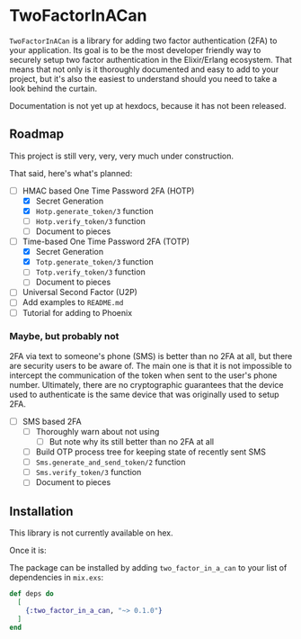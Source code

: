 # TwoFactorInACan

`TwoFactorInACan` is a library for adding two factor authentication (2FA) to
your application. Its goal is to be the most developer friendly way to securely
setup two factor authentication in the Elixir/Erlang ecosystem. That means that
not only is it thoroughly documented and easy to add to your project, but it's
also the easiest to understand should you need to take a look behind the
curtain.

Documentation is not yet up at hexdocs, because it has not been released.

## Roadmap

This project is still very, very, very much under construction.

That said, here's what's planned:
- [ ] HMAC based One Time Password 2FA (HOTP)
  - [x] Secret Generation
  - [x] `Hotp.generate_token/3` function
  - [ ] `Hotp.verify_token/3` function
  - [ ] Document to pieces
- [ ] Time-based One Time Password 2FA (TOTP)
  - [x] Secret Generation
  - [x] `Totp.generate_token/3` function
  - [ ] `Totp.verify_token/3` function
  - [ ] Document to pieces
- [ ] Universal Second Factor (U2P)
- [ ] Add examples to `README.md`
- [ ] Tutorial for adding to Phoenix

### Maybe, but probably not

2FA via text to someone's phone (SMS) is better than no 2FA at all, but there
are security users to be aware of. The main one is that it is not impossible to
intercept the communication of the token when sent to the user's phone number.
Ultimately, there are no cryptographic guarantees that the device used to
authenticate is the same device that was originally used to setup 2FA.

- [ ] SMS based 2FA
  - [ ] Thoroughly warn about not using
    - [ ] But note why its still better than no 2FA at all
  - [ ] Build OTP process tree for keeping state of recently sent SMS
  - [ ] `Sms.generate_and_send_token/2` function
  - [ ] `Sms.verify_token/3` function
  - [ ] Document to pieces

## Installation

This library is not currently available on hex.

Once it is:

The package can be installed by adding `two_factor_in_a_can` to your list of
dependencies in `mix.exs`:

```elixir
def deps do
  [
    {:two_factor_in_a_can, "~> 0.1.0"}
  ]
end
```
